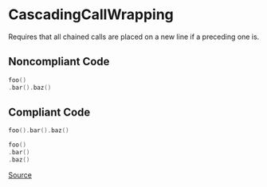 # CascadingCallWrapping

Requires that all chained calls are placed on a new line if a preceding one is.

## Noncompliant Code

```kotlin
foo()
.bar().baz()
```
## Compliant Code

```kotlin
foo().bar().baz()

foo()
.bar()
.baz()
```

[Source](https://arturbosch.github.io/detekt/style.html#cascadingcallwrapping)
